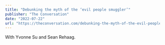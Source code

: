 ```yaml
---
title: "Debunking the myth of the ‘evil people smuggler’"
publisher: "The Conversation"
date: "2022-07-22"
url: "https://theconversation.com/debunking-the-myth-of-the-evil-people-smuggler-187059"
---
```


With Yvonne Su and Sean Rehaag.
